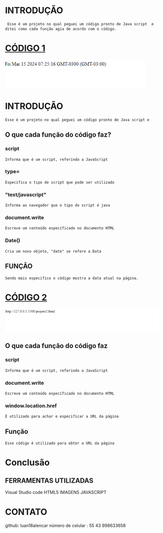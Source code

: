 # INTRODUÇÃO

     Esse é um projeto no qual peguei um código pronto de Java script  e ditei como cada função agia de acordo com o código.


# [CÓDIGO 1](http://127.0.0.1:5500/projeto.html)
<img src ="data.png">


# INTRODUÇÃO

    Esse é um projeto no qual peguei um código pronto de Java script e 

## O que cada função do código faz?

### script

    Informa que é um script, referindo a JavaScript

### type=

    Especifica o tipo de script que pode ser utilizado

### "text/javascript"

    Informa ao navegador que o tipo do script é java

### document.write

    Escreve um conteúdo específicado no documento HTML

### Date()

    Cria um novo objeto, "date" se refere a Data

## FUNÇÃO

    Sendo mais especifico o código mostra a data atual na página.

# [CÓDIGO 2](http://127.0.0.1:5500/projeto2.html)
 
<img src = "link.png">

## O que cada função do código faz

### script

    Informa que é um script, referindo a JavaScript

### document.write

    Escreve um conteúdo específicado no documento HTML

### window.location.href

    É utilizado para achar e especificar a URL da página

## Função

    Esse código é utilizado para obter a URL da página

# Conclusão


## FERRAMENTAS UTILIZADAS

Visual Studio code
HTML5
IMAGENS
JAVASCRIPT

# CONTATO

github: luan18alencar
número de celular : 55 43 998633658
